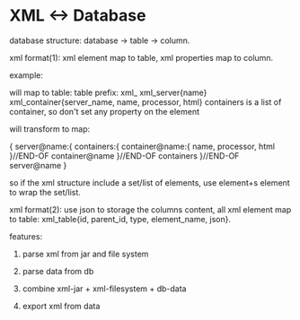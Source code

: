 XML <-> Database
================

database structure: database -> table -> column.

xml format(1): xml element map to table, xml properties map to column.

example:

<server name>
	<containers>
		<container name processor>
			<html />
		</container>
	</containers>
</server>

will map to table: 
table prefix: xml_
xml_server{name}
xml_container{server_name, name, processor, html}
containers is a list of container, so don't set any property on the element

will transform to map:

{
	server@name:{
		containers:{
			container@name:{
				name, 
				processor, 
				html
			}//END-OF container@name
		}//END-OF containers
	}//END-OF server@name
}

so if the xml structure include a set/list of elements, use element+s element to wrap the set/list.

xml format(2): use json to storage the columns content, all xml element map to table: xml_table{id, parent_id, type, element_name, json}.


features:

1. parse xml from jar and file system

2. parse data from db

3. combine xml-jar + xml-filesystem + db-data

4. export xml from data









